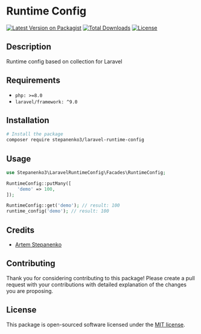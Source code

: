 # Runtime Config

[![Latest Version on Packagist](https://img.shields.io/packagist/v/stepanenko3/laravel-runtime-config.svg?style=flat-square)](https://packagist.org/packages/stepanenko3/laravel-runtime-config)
[![Total Downloads](https://img.shields.io/packagist/dt/stepanenko3/laravel-runtime-config.svg?style=flat-square)](https://packagist.org/packages/stepanenko3/laravel-runtime-config)
[![License](https://poser.pugx.org/stepanenko3/laravel-runtime-config/license)](https://packagist.org/packages/stepanenko3/laravel-runtime-config)

## Description

Runtime config based on collection for Laravel

## Requirements

- `php: >=8.0`
- `laravel/framework: ^9.0`

## Installation

```bash
# Install the package
composer require stepanenko3/laravel-runtime-config
```

## Usage

```php
use Stepanenko3\LaravelRuntimeConfig\Facades\RuntimeConfig;

RuntimeConfig::putMany([
    'demo' => 100,
]);

RuntimeConfig::get('demo'); // result: 100
runtime_config('demo'); // result: 100
```

## Credits

- [Artem Stepanenko](https://github.com/stepanenko3)

## Contributing

Thank you for considering contributing to this package! Please create a pull request with your contributions with detailed explanation of the changes you are proposing.

## License

This package is open-sourced software licensed under the [MIT license](LICENSE.md).
